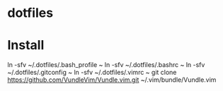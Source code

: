 # dotfiles

# Install
ln -sfv ~/.dotfiles/.bash_profile ~
ln -sfv ~/.dotfiles/.bashrc ~
ln -sfv ~/.dotfiles/.gitconfig ~
ln -sfv ~/.dotfiles/.vimrc ~
git clone https://github.com/VundleVim/Vundle.vim.git ~/.vim/bundle/Vundle.vim
